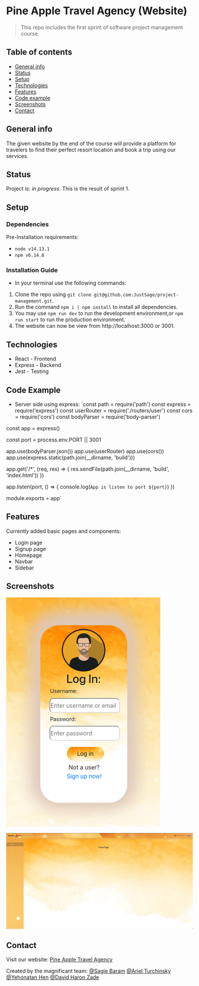# Pine Apple Travel Agency (Website)
> This repo includes the first sprint of software project management course.

## Table of contents
* [General info](#general-info)
* [Status](#status)
* [Setup](#setup)
* [Technologies](#technologies)
* [Features](#features)
* [Code example](#code-example)
* [Screenshots](#screenshots)
* [Contact](#contact)

## General info
The given website by the end of the course will provide a platform for travelers
to find their perfect resort location and book a trip using our services.

## Status
Project is: _in progress_.
This is the result of sprint 1.


## Setup

### Dependencies
Pre-Installation requirements:
* `node v14.13.1`
* `npm v6.14.8`

### Installation Guide
*  In your terminal use the following commands:
1. Clone the repo using `git clone git@github.com:JustSage/project-management.git`.
2. Run the command `npm i | npm install` to install all dependencies.
3. You may use `npm run dev` to run the development environment,or `npm run start` to run the production environment.
4. The website can now be view from http://localhost:3000 or 3001.

## Technologies
* React - Frontend
* Express - Backend
* Jest - Testing

## Code Example
* Server side using express:
`const path = require('path')
const express = require('express')
const userRouter = require('./routers/user')
const cors = require('cors')
const bodyParser = require('body-parser')

const app = express()

const port = process.env.PORT || 3001

app.use(bodyParser.json())
app.use(userRouter)
app.use(cors())
app.use(express.static(path.join(__dirname, 'build')))

app.get('/*', (req, res) => {
	res.sendFile(path.join(__dirname, 'build', 'index.html'))
})

app.listen(port, () => {
	console.log(`App is listen to port ${port}`)
})

module.exports = app`

## Features
Currently added basic pages and components:
* Login page
* Signup page
* Homepage
* Navbar
* Sidebar

## Screenshots

![Login](./public/login.png)

![Homepage](./public/homepage.png)

## Contact

Visit our website:
[Pine Apple Travel Agency](https://pine-apple-website.herokuapp.com/ "Pine Apple Travel Agency")

Created by the magnificant team:
[@Sagie Baram](https://github.com/JustSage)
[@Ariel Turchinsky](https://github.com/ariel7590)
[@Yehonatan Hen](https://github.com/YehonatanHen)
[@David Haron Zade](https://github.com/Dave-Sama)
